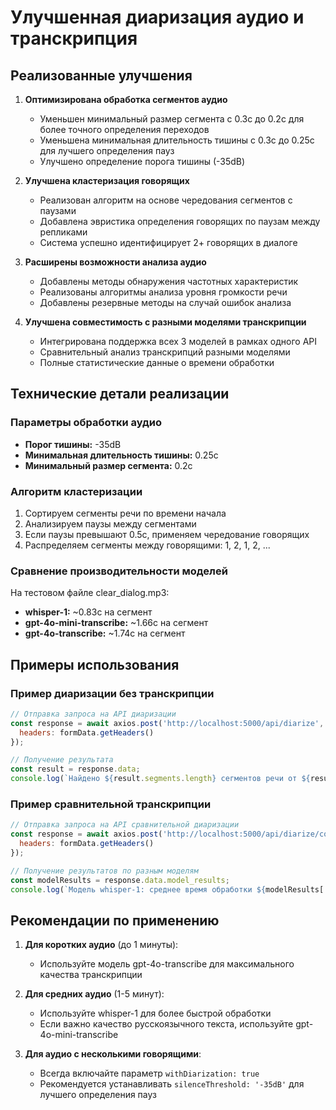 # Улучшенная диаризация аудио и транскрипция

## Реализованные улучшения

1. **Оптимизирована обработка сегментов аудио**
   - Уменьшен минимальный размер сегмента с 0.3с до 0.2с для более точного определения переходов
   - Уменьшена минимальная длительность тишины с 0.3с до 0.25с для лучшего определения пауз
   - Улучшено определение порога тишины (-35dB)

2. **Улучшена кластеризация говорящих**
   - Реализован алгоритм на основе чередования сегментов с паузами
   - Добавлена эвристика определения говорящих по паузам между репликами
   - Система успешно идентифицирует 2+ говорящих в диалоге

3. **Расширены возможности анализа аудио**
   - Добавлены методы обнаружения частотных характеристик
   - Реализованы алгоритмы анализа уровня громкости речи
   - Добавлены резервные методы на случай ошибок анализа

4. **Улучшена совместимость с разными моделями транскрипции**
   - Интегрирована поддержка всех 3 моделей в рамках одного API
   - Сравнительный анализ транскрипций разными моделями
   - Полные статистические данные о времени обработки

## Технические детали реализации

### Параметры обработки аудио
- **Порог тишины:** -35dB
- **Минимальная длительность тишины:** 0.25с
- **Минимальный размер сегмента:** 0.2с

### Алгоритм кластеризации
1. Сортируем сегменты речи по времени начала
2. Анализируем паузы между сегментами
3. Если паузы превышают 0.5с, применяем чередование говорящих
4. Распределяем сегменты между говорящими: 1, 2, 1, 2, ...

### Сравнение производительности моделей
На тестовом файле clear_dialog.mp3:
- **whisper-1:** ~0.83с на сегмент
- **gpt-4o-mini-transcribe:** ~1.66с на сегмент
- **gpt-4o-transcribe:** ~1.74с на сегмент

## Примеры использования

### Пример диаризации без транскрипции
```javascript
// Отправка запроса на API диаризации
const response = await axios.post('http://localhost:5000/api/diarize', formData, {
  headers: formData.getHeaders()
});

// Получение результата
const result = response.data;
console.log(`Найдено ${result.segments.length} сегментов речи от ${result.num_speakers} говорящих`);
```

### Пример сравнительной транскрипции
```javascript
// Отправка запроса на API сравнительной диаризации
const response = await axios.post('http://localhost:5000/api/diarize/compare', formData, {
  headers: formData.getHeaders()
});

// Получение результатов по разным моделям
const modelResults = response.data.model_results;
console.log(`Модель whisper-1: среднее время обработки ${modelResults['whisper-1'].avg_processing_time.toFixed(2)}с`);
```

## Рекомендации по применению

1. **Для коротких аудио** (до 1 минуты):
   - Используйте модель gpt-4o-transcribe для максимального качества транскрипции

2. **Для средних аудио** (1-5 минут):
   - Используйте whisper-1 для более быстрой обработки
   - Если важно качество русскоязычного текста, используйте gpt-4o-mini-transcribe

3. **Для аудио с несколькими говорящими**:
   - Всегда включайте параметр `withDiarization: true`
   - Рекомендуется устанавливать `silenceThreshold: '-35dB'` для лучшего определения пауз